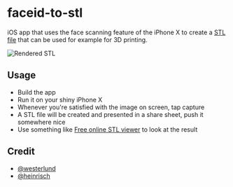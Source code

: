 # faceid-to-stl
iOS app that uses the face scanning feature of the iPhone X to create a [STL file](https://en.wikipedia.org/wiki/STL_(file_format)) that can be used for example for 3D printing.

![Rendered STL](https://i.imgur.com/usQVr7r.png)

## Usage
- Build the app
- Run it on your shiny iPhone X
- Whenever you're satisfied with the image on screen, tap capture
- A STL file will be created and presented in a share sheet, push it somewhere nice
- Use something like [Free online STL viewer](https://www.viewstl.com/) to look at the result


## Credit
 - [@westerlund](https://github.com/westerlund)
 - [@heinrisch](https://github.com/heinrisch)
